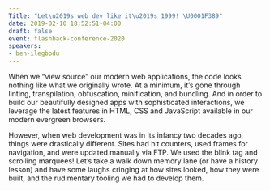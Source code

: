 ```yaml
---
Title: "Let\u2019s web dev like it\u2019s 1999! \U0001F389"
date: 2019-02-10 18:52:51-04:00
draft: false
event: flashback-conference-2020
speakers:
- ben-ilegbodu
---
```



When we “view source” our modern web applications, the code looks nothing like what we originally wrote. At a minimum, it’s gone through linting, transpilation, obfuscation, minification, and bundling. And in order to build our beautifully designed apps with sophisticated interactions, we leverage the latest features in HTML, CSS and JavaScript available in our modern evergreen browsers.

However, when web development was in its infancy two decades ago, things were drastically different. Sites had hit counters, used frames for navigation, and were updated manually via FTP. We used the blink tag and scrolling marquees! Let’s take a walk down memory lane (or have a history lesson) and have some laughs cringing at how sites looked, how they were built, and the rudimentary tooling we had to develop them.
